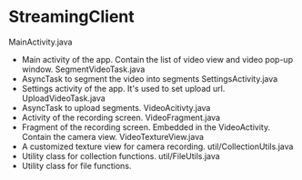 # StreamingClient

MainActivity.java
  - Main activity of the app. Contain the list of video view and video pop-up window.
SegmentVideoTask.java
  - AsyncTask to segment the video into segments
SettingsActivity.java
  - Settings activity of the app. It's used to set upload url.
UploadVideoTask.java
  - AsyncTask to upload segments.
VideoAcitivty.java
  - Activity of the recording screen.
VideoFragment.java
  - Fragment of the recording screen. Embedded in the VideoActivity. Contain the camera view.
VideoTextureView.java
  - A customized texture view for camera recording.
util/CollectionUtils.java
  - Utility class for collection functions.
util/FileUtils.java
  - Utility class for file functions.
